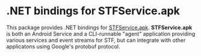 .NET bindings for STFService.apk
================================

This package provides .NET bindings for [STFService.apk](https://github.com/openstf/STFService.apk).
**STFService.apk** is both an Android Service and a CLI-runnable "agent" application providing various services and event streams for STF,
but can integrate with other applicatons using Google's protobuf protocol.
